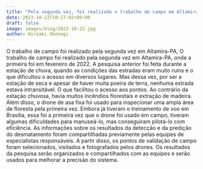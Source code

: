 ```yaml
---
title: "Pela segunda vez, foi realizado o trabalho de campo em Altamira-PA"
date: 2023-10-22T10:17:02+09:00
draft: false
image: images/blog/2023-10-22.jpg
author: Hiroaki Okonogi
---
```


O trabalho de campo foi realizado pela segunda vez em Altamira-PA, <!--more--> O trabalho de campo foi realizado pela segunda vez em Altamira-PA, onde a primeira foi em fevereiro de 2022. A pesquisa anterior foi feita durante a estação de chuva, quando as condições das estradas eram muito ruins e o que dificultou o acesso em diversos lugares. Mas dessa vez, por ser a estação de seca e apesar de haver muita poeira de terra, nenhuma estrada estava intransitável. O que facilitou o acesso aos pontos.
Ao contrário da estação chuvosa, havia muitos incêndios florestais e extração de madeira.
Além disso, o drone de asa fixa foi usado para inspecionar uma ampla área de floresta pela primeira vez. Embora já tiveram o treinamento de voo em Brasília, essa foi a primeira vez que o drone foi usado em campo, tiveram algumas dificuldades para manuseá-lo, mas conseguiram pilotá-lo com eficiência.
As informações sobre os resultados da detecção e da predição do desmatamento foram compartilhadas previamente pelas equipes de especialistas responsáveis. A partir disso, os pontos de validação de campo foram selecionados, visitados e fotografados pelos drones.
Os resultados da pesquisa serão organizados e compartilhados com as equipes e serão usados para melhorar a precisão do sistema.
